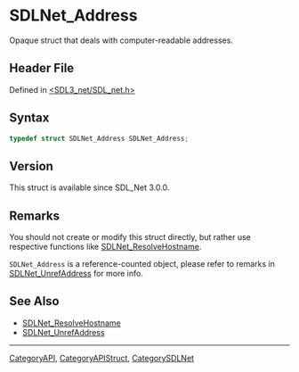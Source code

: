 # SDLNet_Address

Opaque struct that deals with computer-readable addresses.

## Header File

Defined in [<SDL3_net/SDL_net.h>](https://github.com/libsdl-org/SDL_net/blob/main/include/SDL3_net/SDL_net.h)

## Syntax

```c
typedef struct SDLNet_Address SDLNet_Address;
```

## Version

This struct is available since SDL_Net 3.0.0.


## Remarks

You should not create or modify this struct directly, but rather use respective functions like [SDLNet_ResolveHostname](SDLNet_ResolveHostname).

`SDLNet_Address` is a reference-counted object, please refer to remarks in [SDLNet_UnrefAddress](SDLNet_UnrefAddress) for more info.


## See Also

- [SDLNet_ResolveHostname](SDLNet_ResolveHostname)
- [SDLNet_UnrefAddress](SDLNet_UnrefAddress)


----
[CategoryAPI](CategoryAPI), [CategoryAPIStruct](CategoryAPIStruct), [CategorySDLNet](CategorySDLNet) 

